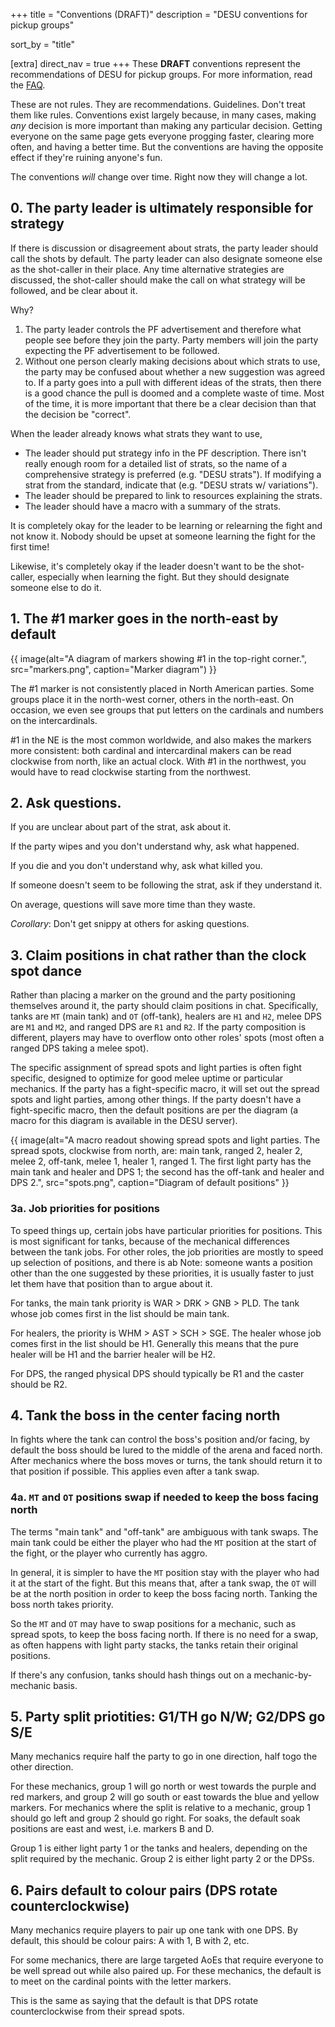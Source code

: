 +++
title = "Conventions (DRAFT)"
description = "DESU conventions for pickup groups"

sort_by = "title"

[extra]
direct_nav = true
+++
These **DRAFT** conventions represent the recommendations of DESU for pickup groups. For more information, read the [FAQ].

[FAQ]: faq

These are not rules. They are recommendations. Guidelines. Don't treat them like rules.
Conventions exist largely because, in many cases, making *any* decision is more important than making any particular decision.
Getting everyone on the same page gets everyone progging faster, clearing more often, and having a better time.
But the conventions are having the opposite effect if they're ruining anyone's fun.

The conventions _will_ change over time. Right now they will change a lot.

<!-- FIXME: Properly numbered headers? -->

## 0. The party leader is ultimately responsible for strategy

If there is discussion or disagreement about strats, the party leader should call the shots by default.
The party leader can also designate someone else as the shot-caller in their place.
Any time alternative strategies are discussed, the shot-caller should make the call on what strategy will be followed, and be clear about it.

Why?

1.  The party leader controls the PF advertisement and therefore what people see before they join the party.
    Party members will join the party expecting the PF advertisement to be followed.
2.  Without one person clearly making decisions about which strats to use, the party may be confused about whether a new suggestion was agreed to.
    If a party goes into a pull with different ideas of the strats, then there is a good chance the pull is doomed and a complete waste of time.
    Most of the time, it is more important that there be a clear decision than that the decision be "correct".

When the leader already knows what strats they want to use,

* The leader should put strategy info in the PF description. There isn't really enough room for a detailed list of strats, so the name of a comprehensive strategy is preferred (e.g. "DESU strats"). If modifying a strat from the standard, indicate that (e.g. "DESU strats w/ variations").
* The leader should be prepared to link to resources explaining the strats.
* The leader should have a macro with a summary of the strats.

It is completely okay for the leader to be learning or relearning the fight and not know it.
Nobody should be upset at someone learning the fight for the first time!

Likewise, it's completely okay if the leader doesn't want to be the shot-caller, especially when learning the fight. But they should designate someone else to do it.

## 1. The #1 marker goes in the north-east by default

{{ image(alt="A diagram of markers showing #1 in the top-right corner.", src="markers.png", caption="Marker diagram") }}

The #1 marker is not consistently placed in North American parties. Some groups place it in the north-west corner, others in the north-east. On occasion, we even see groups that put letters on the cardinals and numbers on the intercardinals.

#1 in the NE is the most common worldwide, and also makes the markers more consistent: both cardinal and intercardinal makers can be read clockwise from north, like an actual clock. With #1 in the northwest, you would have to read clockwise starting from the northwest.

## 2. Ask questions.

If you are unclear about part of the strat, ask about it.

If the party wipes and you don't understand why, ask what happened.

If you die and you don't understand why, ask what killed you.

If someone doesn't seem to be following the strat, ask if they understand it.

On average, questions will save more time than they waste.

_Corollary_: Don't get snippy at others for asking questions.

## 3. Claim positions in chat rather than the clock spot dance

Rather than placing a marker on the ground and the party positioning themselves around it, the party should claim positions in chat.
Specifically, tanks are `MT` (main tank) and `OT` (off-tank), healers are `H1` and `H2`, melee DPS are `M1` and `M2`, and ranged DPS are `R1` and `R2`.
If the party composition is different, players may have to overflow onto other roles' spots (most often a ranged DPS taking a melee spot).

The specific assignment of spread spots and light parties is often fight specific, designed to optimize for good melee uptime or particular mechanics.
If the party has a fight-specific macro, it will set out the spread spots and light parties, among other things.
If the party doesn't have a fight-specific macro, then the default positions are per the diagram (a macro for this diagram is available in the DESU server).

{{ image(alt="A macro readout showing spread spots and light parties. The spread spots, clockwise from north, are: main tank, ranged 2, healer 2, melee 2, off-tank, melee 1, healer 1, ranged 1. The first light party has the main tank and healer and DPS 1; the second has the off-tank and healer and DPS 2.", src="spots.png", caption="Diagram of default positions" }}

### 3a. Job priorities for positions

To speed things up, certain jobs have particular priorities for positions.
This is most significant for tanks, because of the mechanical differences between the tank jobs.
For other roles, the job priorities are mostly to speed up selection of positions, and there is ab
Note: someone wants a position other than the one suggested by these priorities, it is usually faster to just let them have that position than to argue about it.

For tanks, the main tank priority is WAR > DRK > GNB > PLD.
The tank whose job comes first in the list should be main tank.

For healers, the priority is WHM > AST > SCH > SGE.
The healer whose job comes first in the list should be H1.
Generally this means that the pure healer will be H1 and the barrier healer will be H2.

For DPS, the ranged physical DPS should typically be R1 and the caster should be R2.

## 4. Tank the boss in the center facing north

In fights where the tank can control the boss's position and/or facing, by default the boss should be lured to the middle of the arena and faced north.
After mechanics where the boss moves or turns, the tank should return it to that position if possible.
This applies even after a tank swap.

### 4a. `MT` and `OT` positions swap if needed to keep the boss facing north

The terms "main tank" and "off-tank" are ambiguous with tank swaps.
The main tank could be either the player who had the `MT` position at the start of the fight, or the player who currently has aggro.

In general, it is simpler to have the `MT` position stay with the player who had it at the start of the fight.
But this means that, after a tank swap, the `OT` will be at the north position in order to keep the boss facing north.
Tanking the boss north takes priority.

So the `MT` and `OT` may have to swap positions for a mechanic, such as spread spots, to keep the boss facing north.
If there is no need for a swap, as often happens with light party stacks, the tanks retain their original positions.

If there's any confusion, tanks should hash things out on a mechanic-by-mechanic basis.

## 5. Party split priotities: G1/TH go N/W; G2/DPS go S/E

Many mechanics require half the party to go in one direction, half togo the other direction.

For these mechanics, group 1 will go north or west towards the purple and red markers, and group 2 will go south or east towards the blue and yellow markers.
For mechanics where the split is relative to a mechanic, group 1 should go left and group 2 should go right.
For soaks, the default soak positions are east and west, i.e. markers B and D.

Group 1 is either light party 1 or the tanks and healers, depending on the split required by the mechanic.
Group 2 is either light party 2 or the DPSs.

## 6. Pairs default to colour pairs (DPS rotate counterclockwise)

Many mechanics require players to pair up one tank with one DPS.
By default, this should be colour pairs: A with 1, B with 2, etc.

For some mechanics, there are large targeted AoEs that require everyone to be well spread out while also paired up.
For these mechanics, the default is to meet on the cardinal points with the letter markers.

This is the same as saying that the default is that DPS rotate counterclockwise from their spread spots.
